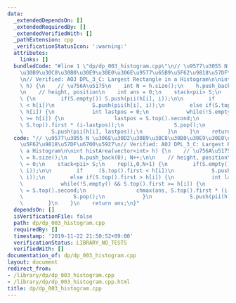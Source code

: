 ```yaml
---
data:
  _extendedDependsOn: []
  _extendedRequiredBy: []
  _extendedVerifiedWith: []
  _pathExtension: cpp
  _verificationStatusIcon: ':warning:'
  attributes:
    links: []
  bundledCode: "#line 1 \"dp/dp_003_histogram.cpp\"\n// \u9577\u3055 N \u306E\u30D2\
    \u30B9\u30C8\u30B0\u30E9\u30E0\u306E\u9577\u65B9\u5F62\u9818\u57DF\u6700\u5927\
    \n// Verified: AOJ DPL_3_C: Largest Rectangle in a Histogram\n\nint histArea(vector<int>\
    \ h) {\n    // \u756A\u5175\n    int N = h.size();\n    h.push_back(0); N++;\n\
    \n    // height, position\n    int ans = 0;\n    stack<pii> S;\n    rep(i,0,N+1)\
    \ {\n        if(S.empty()) S.push(pii(h[i], i));\n\n        if     (S.top().first\
    \ < h[i])\n            S.push(pii(h[i], i));\n        else if(S.top().first >\
    \ h[i]) {\n            int lastpos = 0;\n            while(!S.empty() && S.top().first\
    \ >= h[i]) {\n                lastpos = S.top().second;\n                chmax(ans,\
    \ S.top().first * (i-lastpos));\n                S.pop();\n            }\n   \
    \         S.push(pii(h[i], lastpos));\n        }\n    }\n    return ans;\n}\n"
  code: "// \u9577\u3055 N \u306E\u30D2\u30B9\u30C8\u30B0\u30E9\u30E0\u306E\u9577\u65B9\
    \u5F62\u9818\u57DF\u6700\u5927\n// Verified: AOJ DPL_3_C: Largest Rectangle in\
    \ a Histogram\n\nint histArea(vector<int> h) {\n    // \u756A\u5175\n    int N\
    \ = h.size();\n    h.push_back(0); N++;\n\n    // height, position\n    int ans\
    \ = 0;\n    stack<pii> S;\n    rep(i,0,N+1) {\n        if(S.empty()) S.push(pii(h[i],\
    \ i));\n\n        if     (S.top().first < h[i])\n            S.push(pii(h[i],\
    \ i));\n        else if(S.top().first > h[i]) {\n            int lastpos = 0;\n\
    \            while(!S.empty() && S.top().first >= h[i]) {\n                lastpos\
    \ = S.top().second;\n                chmax(ans, S.top().first * (i-lastpos));\n\
    \                S.pop();\n            }\n            S.push(pii(h[i], lastpos));\n\
    \        }\n    }\n    return ans;\n}"
  dependsOn: []
  isVerificationFile: false
  path: dp/dp_003_histogram.cpp
  requiredBy: []
  timestamp: '2019-11-22 21:50:52+09:00'
  verificationStatus: LIBRARY_NO_TESTS
  verifiedWith: []
documentation_of: dp/dp_003_histogram.cpp
layout: document
redirect_from:
- /library/dp/dp_003_histogram.cpp
- /library/dp/dp_003_histogram.cpp.html
title: dp/dp_003_histogram.cpp
---
```

